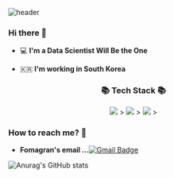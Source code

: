 ![header](https://capsule-render.vercel.app/api?type=waving&color=auto&height=300&section=header&text=portfolior&portfolior&fontSize=90)


### Hi there 👋

 - 💻   **I'm a Data Scientist Will Be the One**    

 - 🇰🇷  **I'm working in South Korea**

<h3 align="center">📚 Tech Stack 📚</h3>
<p align="center">
 <img src="https://img.shields.io/badge/Python-3766AB?style=flat-square&logo=Python&logoColor=white"/></a>&nbsp>
 <img src="https://img.shields.io/badge/Oracle-F80000?style=flat-square&logo=Oracle&logoColor=white"/></a>&nbsp>
 <img src="https://img.shields.io/badge/R-276DC3?style=flat-square&logo=R&logoColor=white"/></a>&nbsp>

### How to reach me? 🤔

-   **Fomagran's email ...**[![Gmail Badge](https://img.shields.io/badge/Gmail-d14836?style=flat-square&logo=Gmail&logoColor=white&link=mailto:ehdgus662@gmail.com)](mailto:ehdgus662@gmail.com)




![Anurag's GitHub stats](https://github-readme-stats.vercel.app/api?username=canh96&show_icons=true&theme=transparent)
